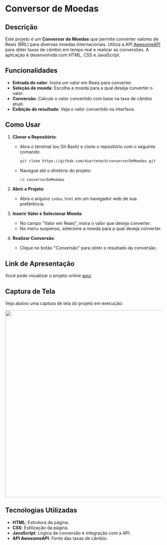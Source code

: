 # Conversor de Moedas

## Descrição

Este projeto é um **Conversor de Moedas** que permite converter valores de Reais (BRL) para diversas moedas internacionais. Utiliza a API [AwesomeAPI](https://economia.awesomeapi.com.br/) para obter taxas de câmbio em tempo real e realizar as conversões. A aplicação é desenvolvida com HTML, CSS e JavaScript.

## Funcionalidades

- **Entrada de valor**: Insira um valor em Reais para converter.
- **Seleção de moeda**: Escolha a moeda para a qual deseja converter o valor.
- **Conversão**: Calcule o valor convertido com base na taxa de câmbio atual.
- **Exibição do resultado**: Veja o valor convertido na interface.

## Como Usar

1. **Clonar o Repositório**:
   - Abra o terminal (ou Git Bash) e clone o repositório com o seguinte comando:
     ```bash
     git clone https://github.com/duartetech/conversorDeMoedas.git
     ```
   - Navegue até o diretório do projeto:
     ```bash
     cd conversorDeMoedas
     ```

2. **Abrir o Projeto**:
   - Abra o arquivo `index.html` em um navegador web de sua preferência.

3. **Inserir Valor e Selecionar Moeda**:
   - No campo "Valor em Reais", insira o valor que deseja converter.
   - No menu suspenso, selecione a moeda para a qual deseja converter.

4. **Realizar Conversão**:
   - Clique no botão "Conversão" para obter o resultado da conversão.

## Link de Apresentação

Você pode visualizar o projeto online [aqui](https://conversomoedas-duarte.netlify.app/).

## Captura de Tela

Veja abaixo uma captura de tela do projeto em execução:

<img src="https://github.com/asd/privategithubrepo/images/output/video1.gif" width="600">

## Tecnologias Utilizadas

- **HTML**: Estrutura da página.
- **CSS**: Estilização da página.
- **JavaScript**: Lógica de conversão e integração com a API.
- **API AwesomeAPI**: Fonte das taxas de câmbio.
